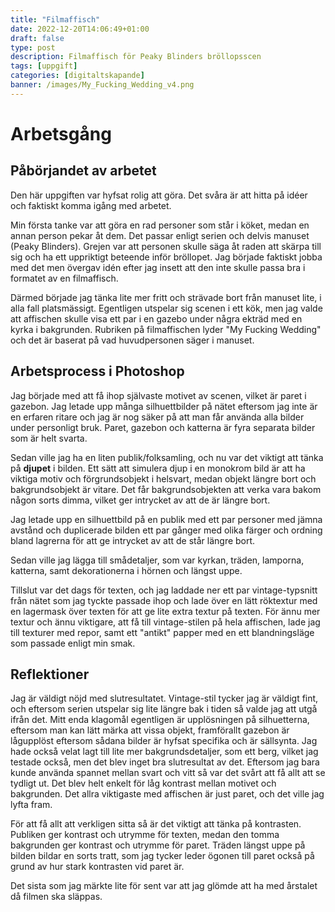 ```yaml
---
title: "Filmaffisch"
date: 2022-12-20T14:06:49+01:00
draft: false
type: post
description: Filmaffisch för Peaky Blinders bröllopsscen
tags: [uppgift]
categories: [digitaltskapande]
banner: /images/My_Fucking_Wedding_v4.png
---
```

# Arbetsgång

## **Påbörjandet av arbetet**
Den här uppgiften var hyfsat rolig att göra. Det svåra är att hitta på idéer och faktiskt komma igång med arbetet.  

Min första tanke var att göra en rad personer som står i köket, medan en annan person pekar åt dem. Det passar enligt serien och delvis manuset (Peaky Blinders). Grejen var att personen skulle säga åt raden att skärpa till sig och ha ett uppriktigt beteende inför bröllopet. Jag började faktiskt jobba med det men övergav idén efter jag insett att den inte skulle passa bra i formatet av en filmaffisch.  

Därmed började jag tänka lite mer fritt och strävade bort från manuset lite, i alla fall platsmässigt. Egentligen utspelar sig scenen i ett kök, men jag valde att affischen skulle visa ett par i en gazebo under några ekträd med en kyrka i bakgrunden. Rubriken på filmaffischen lyder "My Fucking Wedding" och det är baserat på vad huvudpersonen säger i manuset.

## **Arbetsprocess i Photoshop**
Jag började med att få ihop självaste motivet av scenen, vilket är paret i gazebon. Jag letade upp många silhuettbilder på nätet eftersom jag inte är en erfaren ritare och jag är nog säker på att man får använda alla bilder under personligt bruk. Paret, gazebon och katterna är fyra separata bilder som är helt svarta.

Sedan ville jag ha en liten publik/folksamling, och nu var det viktigt att tänka på **djupet** i bilden. Ett sätt att simulera djup i en monokrom bild är att ha viktiga motiv och förgrundsobjekt i helsvart, medan objekt längre bort och bakgrundsobjekt är vitare. Det får bakgrundsobjekten att verka vara bakom någon sorts dimma, vilket ger intrycket av att de är längre bort. 

Jag letade upp en silhuettbild på en publik med ett par personer med jämna avstånd och duplicerade bilden ett par gånger med olika färger och ordning bland lagrerna för att ge intrycket av att de står längre bort.

Sedan ville jag lägga till smådetaljer, som var kyrkan, träden, lamporna, katterna, samt dekorationerna i hörnen och längst uppe.

Tillslut var det dags för texten, och jag laddade ner ett par vintage-typsnitt från nätet som jag tyckte passade ihop och lade över en lätt röktextur med en lagermask över texten för att ge lite extra textur på texten. För ännu mer textur och ännu viktigare, att få till vintage-stilen på hela affischen, lade jag till texturer med repor, samt ett "antikt" papper med en ett blandningsläge som passade enligt min smak.

## **Reflektioner**
Jag är väldigt nöjd med slutresultatet. Vintage-stil tycker jag är väldigt fint, och eftersom serien utspelar sig lite längre bak i tiden så valde jag att utgå ifrån det.
Mitt enda klagomål egentligen är upplösningen på silhuetterna, eftersom man kan lätt märka att vissa objekt, framförallt gazebon är lågupplöst eftersom sådana bilder är hyfsat specifika och är sällsynta. Jag hade också velat lagt till lite mer bakgrundsdetaljer, som ett berg, vilket jag testade också, men det blev inget bra slutresultat av det. Eftersom jag bara kunde använda spannet mellan svart och vitt så var det svårt att få allt att se tydligt ut. Det blev helt enkelt för låg kontrast mellan motivet och bakgrunden. Det allra viktigaste med affischen är just paret, och det ville jag lyfta fram.  

För att få allt att verkligen sitta så är det viktigt att tänka på kontrasten. Publiken ger kontrast och utrymme för texten, medan den tomma bakgrunden ger kontrast och utrymme för paret. Träden längst uppe på bilden bildar en sorts tratt, som jag tycker leder ögonen till paret också på grund av hur stark kontrasten vid paret är.  

Det sista som jag märkte lite för sent var att jag glömde att ha med årstalet då filmen ska släppas. 